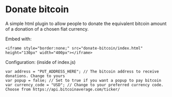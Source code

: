 # Donate bitcoin

A simple html plugin to allow people to donate the equivalent bitcoin amount of a donation of a chosen fiat currency.


Embed with:
```
<iframe style="border:none;" src="donate-bitcoin/index.html" height="130px" width="400px"></iframe>
```

Configuration: (inside of index.js)
```
var address = "PUT_ADDRESS_HERE"; // The bitcoin address to receive donations. Change to yours
var popup = false; // Set to true if you want a popup to pay bitcoin
var currency_code = "USD"; // Change to your preferred currency code. Choose from https://api.bitcoinaverage.com/ticker/
```
